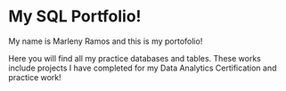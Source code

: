 # My SQL Portfolio!

My name is Marleny Ramos and this is my portofolio! 

Here you will find all my practice databases and tables. 
These works include projects I have completed for my Data Analytics Certification and practice work! 
